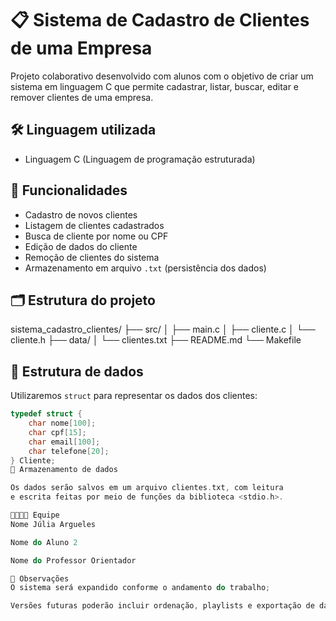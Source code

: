 # 📋 Sistema de Cadastro de Clientes de uma Empresa

Projeto colaborativo desenvolvido com alunos com o objetivo de criar um sistema em 
linguagem C que permite cadastrar, listar, buscar, editar e remover clientes de uma empresa.

## 🛠 Linguagem utilizada

- Linguagem C (Linguagem de programação estruturada)

## 🎯 Funcionalidades

- Cadastro de novos clientes
- Listagem de clientes cadastrados
- Busca de cliente por nome ou CPF
- Edição de dados do cliente
- Remoção de clientes do sistema
- Armazenamento em arquivo `.txt` (persistência dos dados)

## 🗂 Estrutura do projeto

sistema_cadastro_clientes/
├── src/
│ ├── main.c
│ ├── cliente.c
│ └── cliente.h
├── data/
│ └── clientes.txt
├── README.md
└── Makefile

## 🧱 Estrutura de dados

Utilizaremos `struct` para representar os dados dos clientes:

```c
typedef struct {
    char nome[100];
    char cpf[15];
    char email[100];
    char telefone[20];
} Cliente;
💾 Armazenamento de dados

Os dados serão salvos em um arquivo clientes.txt, com leitura 
e escrita feitas por meio de funções da biblioteca <stdio.h>.

👨‍👩‍👧‍👦 Equipe
Nome Júlia Argueles

Nome do Aluno 2

Nome do Professor Orientador

📌 Observações
O sistema será expandido conforme o andamento do trabalho;

Versões futuras poderão incluir ordenação, playlists e exportação de dados.
